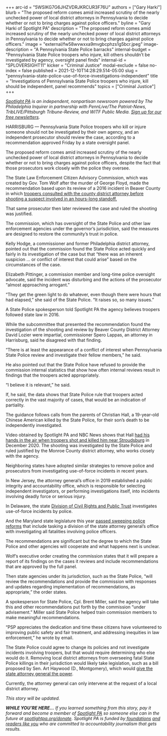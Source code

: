 +++
arc-id = "5WSIKG7G6JHZVDRJKRCUR3F76U"
authors = ["Gary Harki"]
blurb = "The proposed reform comes amid increased scrutiny of the nearly unchecked power of local district attorneys in Pennsylvania to decide whether or not to bring charges against police officers."
byline = "Gary Harki of Spotlight PA"
description = "The proposed reform comes amid increased scrutiny of the nearly unchecked power of local district attorneys in Pennsylvania to decide whether or not to bring charges against police officers."
image = "external/fw58wvwxxa9mvgbcphzs1g5bcr.jpeg"
image-description = "A Pennsylvania State Police barracks"
internal-budget = "Pennsylvania State Police troopers who injure, kill others shouldn’t be investigated by agency, oversight panel finds"
internal-id = "SPLOVERSIGHT11"
kicker = "Criminal Justice"
modal-exclude = false
no-index = false
published = 2021-12-10T14:28:29.514-05:00
slug = "pennsylvania-state-police-use-of-force-investigations-independent"
title = "Investigations of Pennsylvania State Police troopers who injure, kill should be independent, panel recommends"
topics = ["Criminal Justice"]
+++

<a href="https://www.spotlightpa.org/"><i>Spotlight PA</i></a><i> is an independent, nonpartisan newsroom powered by The Philadelphia Inquirer in partnership with PennLive/The Patriot-News, TribLIVE/Pittsburgh Tribune-Review, and WITF Public Media. </i><a href="https://www.spotlightpa.org/newsletters"><i>Sign up for our free newsletters</i></a><i>.</i>

HARRISBURG — Pennsylvania State Police troopers who kill or injure someone should not be investigated by their own agency, and an independent prosecutor should review the case, according to a recommendation approved Friday by a state oversight panel.

The proposed reform comes amid increased scrutiny of the nearly unchecked power of local district attorneys in Pennsylvania to decide whether or not to bring charges against police officers, despite the fact that those prosecutors work closely with the police they oversee.

The State Law Enforcement Citizen Advisory Commission, which was created by Gov. Tom Wolf after the murder of George Floyd, made the recommendation based upon its review of a 2016 incident in Beaver County in which <a href="https://www.spotlightpa.org/news/2021/12/pennsylvania-state-police-shootings-review-investigation/">troopers consulted with the county district attorney before shooting a suspect involved in an hours-long standoff.</a>

<script src="https://www.spotlightpa.org/embed.js" async></script><div data-spl-embed-version="1" data-spl-src="https://www.spotlightpa.org/embeds/newsletter/"></div>

That same prosecutor then later reviewed the case and ruled the shooting was justified.

The commission, which has oversight of the State Police and other law enforcement agencies under the governor’s jurisdiction, said the measures are designed to restore the community’s trust in police.

Kelly Hodge, a commissioner and former Philadelphia district attorney, pointed out that the commission found the State Police acted quickly and fairly in its investigation of the case but that “there was an inherent suspicion … or conflict of interest that could arise” based on the circumstances of the case.

Elizabeth Pittinger, a commission member and long-time police oversight advocate, said the incident was disturbing and the actions of the prosecutor “almost approaching arrogant.”

“They get the green light to do whatever, even though there were hours that had elapsed,” she said of the State Police. “It raises so, so many issues.”

A State Police spokesperson told Spotlight PA the agency believes troopers followed state law in 2016.

While the subcommittee that presented the recommendation found the investigation of the shooting and review by Beaver County District Attorney David Lozier were impartial, commissioner Spero Lappas, an attorney in Harrisburg, said he disagreed with that finding.

“There is at least the appearance of a conflict of interest when Pennsylvania State Police review and investigate their fellow members,” he said.

He also pointed out that the State Police have refused to provide the commission internal statistics that show how often internal reviews result in findings that the troopers acted appropriately.

“I believe it is relevant,” he said.

If, he said, the data shows that State Police rule that troopers acted correctly in the vast majority of cases, that would be an indication of partiality.

The guidance follows calls from the parents of Christian Hall, a 19-year-old Chinese American killed by the State Police, for their son’s death to be independently investigated.

Video obtained by Spotlight PA and NBC News shows that Hall <a href="https://www.spotlightpa.org/news/2021/11/christian-hall-state-police-shooting-stroudsburg/">had his hands in the air when troopers shot and killed him near Stroudsburg</a> in December 2020. The shooting was investigated by the State Police and ruled justified by the Monroe County district attorney, who works closely with the agency.

Neighboring states have adopted similar strategies to remove police and prosecutors from investigating use-of-force incidents in recent years.

In New Jersey, the attorney general’s office in 2019 established a public integrity and accountability office, which is responsible for selecting independent investigators, or performing investigations itself, into incidents involving deadly force or serious injury.

In Delaware, the state <a href="https://attorneygeneral.delaware.gov/publictrust/">Division of Civil Rights and Public Trust</a> investigates use-of-force incidents by police.

And the Maryland state legislature this year <a href="https://www.baltimoresun.com/politics/bs-prem-md-pol-new-policing-laws-20210927-3gfgxobypneo5kjdlo5to6hsv4-story.html">passed sweeping police reforms</a> that include tasking a division of the state attorney general’s office with investigating all fatalities involving police officers.

The recommendations are significant but the degree to which the State Police and other agencies will cooperate and what happens next is unclear.

Wolf’s executive order creating the commission states that it will prepare a report of its findings on the cases it reviews and include recommendations that are approved by the full panel.

Then state agencies under its jurisdiction, such as the State Police, “will review the recommendations and provide the commission with responses and updates regarding implementation of recommendations, as appropriate,” the order states.

<script src="https://www.spotlightpa.org/embed.js" async></script><div data-spl-embed-version="1" data-spl-src="https://www.spotlightpa.org/embeds/donate/?eyebrow_text=SUPPORT%20SPOTLIGHT%20PA&cta_text=YES%2C%20DOUBLE%20MY%20GIFT&teaser_text=Support%20Spotlight%20PA's%20vital%20investigative%20journalism%20for%20Pennsylvania%20and%20for%20a%20limited%20time%2C%20all%20gifts%20will%20be%20TRIPLED."></div>

A spokesperson for State Police, Cpl. Brent Miller, said the agency will take this and other recommendations put forth by the commission “under advisement.” Miller said State Police helped train commission members to make meaningful recommendations.

“PSP appreciates the dedication and time these citizens have volunteered to improving public safety and fair treatment, and addressing inequities in law enforcement,” he wrote by email.

The State Police could agree to change its policies and not investigate incidents involving troopers, but that would require determining who else would do it. Removing local district attorneys from overseeing fatal State Police killings in their jurisdiction would likely take legislation, such as a bill proposed by Sen. Art Haywood (D., Montgomery), which would <a href="https://www.spotlightpa.org/news/2021/11/pa-police-killings-investigation-district-attorney-general/">give the state attorney general the power</a>.

Currently, the attorney general can only intervene at the request of a local district attorney.

<i>This story will be updated.</i>

<i><b>WHILE YOU’RE HERE...</b></i><i> If you learned something from this story, pay it forward and become a member of </i><a href="https://www.spotlightpa.org/"><i>Spotlight PA</i></a><i> so someone else can in the future at </i><a href="http://spotlightpa.org/donate"><i>spotlightpa.org/donate</i></a><i>. Spotlight PA is funded by</i><a href="https://www.spotlightpa.org/support"><i> foundations</i></a><i> </i><a href="https://www.spotlightpa.org/support"><i>and readers like you</i></a><i> who are committed to accountability journalism that gets results.</i>
